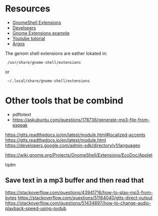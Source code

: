 # Resources 
- [GnomeShell Extensions](https://wiki.gnome.org/Projects/GnomeShell/Extensions)
- [Developers](https://gjs.guide/extensions/development/creating.html#gnome-extensions-tool)
- [Gnome Extensions example](https://gitlab.com/justperfection.channel/how-to-create-a-gnome-shell-extension/-/blob/master/example@example.com/extension.js)
- [Youtube tutorial](https://www.youtube.com/watch?v=iMyR5lJf7dU)
- [Argos](https://github.com/p-e-w/argos)

The genom shell extensions are eather lokated in:
```
 /usr/share/gnome-shell/extensions
```
or
```
 ~/.local/share/gnome-shell/extensions
```

# Other tools that be combind
- pdftotext
- https://askubuntu.com/questions/178736/generate-mp3-file-from-espeak


https://gtts.readthedocs.io/en/latest/module.html#localized-accents
https://gtts.readthedocs.io/en/latest/module.html
https://developers.google.com/admin-sdk/directory/v1/languages

https://wiki.gnome.org/Projects/GnomeShell/Extensions/EcoDoc/Applet

tqdm

## Save text in a mp3 buffer and then read that
https://stackoverflow.com/questions/43941716/how-to-play-mp3-from-bytes
https://stackoverflow.com/questions/51164040/gtts-direct-output
https://stackoverflow.com/questions/51434897/how-to-change-audio-playback-speed-using-pydub